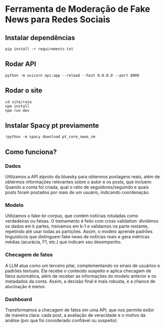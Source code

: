 # Ferramenta de Moderação de Fake News para Redes Sociais

## Instalar dependências
`pip install -r requirements.txt`
## Rodar API
`python -m uvicorn api:app --reload --host 0.0.0.0 --port 8000`
## Rodar o site
```
cd site/raia
npm install
npm run dev
```

## Instalar Spacy pt previamente
```
!python -m spacy download pt_core_news_sm

```

## Como funciona?
### Dados
Utilizamos a API atproto da bluesky para obtermos postagens reais, além de obtermos informações relevantes sobre o autor e os posts, que incluem: Quando a conta foi criada, qual o ratio de seguidores/seguindo e quais posts foram postados por mais de um usuário, indicando coordenação.

### Modelo
Utilizamos o fake-br-corpus, que contém notícias rotuladas como verdadeiras ou falsas. O treinamento é feito com cross validation: dividimos os dados em k partes, treinamos em k-1 e validamos na parte restante, repetindo até usar todas as partições. Assim, o modelo aprende padrões linguísticos que distinguem fake news de notícias reais e gera métricas médias (acurácia, F1, etc.) que indicam seu desempenho.

### Checagem de fatos
A LLM atua como um terceiro pilar, complementando os sinais de usuários e padrões textuais. Ela recebe o conteúdo suspeito e aplica checagem de fatos automática, além de receber as informações do modelo anterior e os metadados da conta. Assim, a decisão final é mais robusta, e a chance de alucinação é menor.

### Dashboard
Transformamos a checagem de fatos em uma API, que nos permite exibir de maneira clara: cada post, a avaliação de veracidade e o motivo da análise (por que foi considerado confiável ou suspeito).
